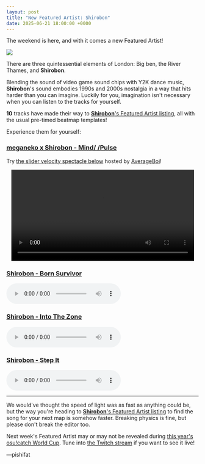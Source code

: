 ```yaml
---
layout: post
title: "New Featured Artist: Shirobon"
date: 2025-06-21 18:00:00 +0000
---
```


The weekend is here, and with it comes a new Featured Artist!

![](https://assets.ppy.sh/artists/483/header.jpg)

There are three quintessential elements of London: Big ben, the River Thames, and **Shirobon**.

Blending the sound of video game sound chips with Y2K dance music, **Shirobon**'s sound embodies 1990s and 2000s nostalgia in a way that hits harder than you can imagine. Luckily for you, imagination isn't necessary when you can listen to the tracks for yourself.

**10** tracks have made their way to [**Shirobon**'s Featured Artist listing](https://osu.ppy.sh/beatmaps/artists/483), all with the usual pre-timed beatmap templates!

Experience them for yourself:

### [meganeko x Shirobon - Mind/ /Pulse](https://assets.ppy.sh/artists/483/Songs/meganeko%20x%20Shirobon%20-%20Mind%20Pulse.osz)

Try [the slider velocity spectacle below](https://osu.ppy.sh/beatmapsets/1830086) hosted by [AverageBoi](https://osu.ppy.sh/users/13688647)!

<div align="center" class="osu-md__paragraph">
    <video width="95%" controls>
        <source src="https://assets.ppy.sh/artists/483/release_showcase.mp4" type="video/mp4" preload="none">
    </video>
</div>

### [Shirobon - Born Survivor](https://assets.ppy.sh/artists/483/Songs/Shirobon%20-%20Born%20Survivor.osz)

<audio controls>
    <source src="https://assets.ppy.sh/artists/483/Songs/Shirobon%20-%20Born%20Survivor.mp3">
</audio>

### [Shirobon - Into The Zone](https://assets.ppy.sh/artists/483/Songs/Shirobon%20-%20Into%20The%20Zone.osz)

<audio controls>
    <source src="https://assets.ppy.sh/artists/483/Songs/Shirobon%20-%20Into%20The%20Zone.mp3">
</audio>

### [Shirobon - Step It](https://assets.ppy.sh/artists/483/Songs/Shirobon%20-%20Step%20It.osz)

<audio controls>
    <source src="https://assets.ppy.sh/artists/483/Songs/Shirobon%20-%20Step%20It.mp3">
</audio>

---

We would've thought the speed of light was as fast as anything could be, but the way you're heading to [**Shirobon**'s Featured Artist listing](https://osu.ppy.sh/beatmaps/artists/483) to find the song for your next map is somehow faster. Breaking physics is fine, but please don't break the editor too.

Next week's Featured Artist may or may not be revealed during [this year's osu!catch World Cup](/wiki/Tournaments/CWC/2025). Tune into [the Twitch stream](https://www.twitch.tv/osulive) if you want to see it live!

—pishifat
